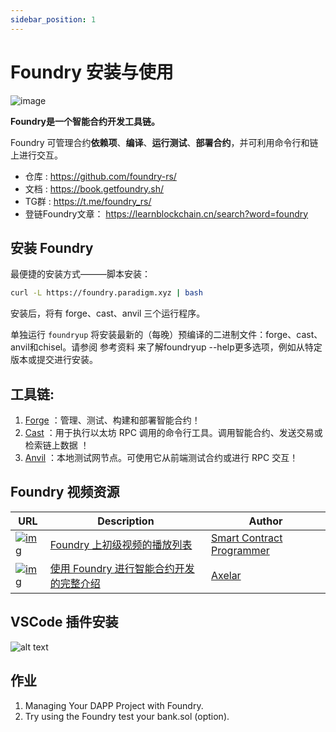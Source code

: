 ```yaml
---
sidebar_position: 1
---
```



# Foundry 安装与使用

![image](https://book.getfoundry.sh/images/foundry-banner.png)

**Foundry是一个智能合约开发工具链。**

Foundry 可管理合约**依赖项**、**编译**、**运行测试**、**部署合约**，并可利用命令行和链上进行交互。

- 仓库       : https://github.com/foundry-rs/
- 文档       : https://book.getfoundry.sh/
- TG群       : https://t.me/foundry_rs/  
- 登链Foundry文章： https://learnblockchain.cn/search?word=foundry


## 安装 Foundry

最便捷的安装方式———脚本安装：

```sh
curl -L https://foundry.paradigm.xyz | bash
```

安装后，将有 forge、cast、anvil 三个运行程序。


单独运行 `foundryup` 将安装最新的（每晚）预编译的二进制文件：forge、cast、anvil和chisel。请参阅 参考资料 来了解foundryup --help更多选项，例如从特定版本或提交进行安装。


## 工具链:

1. [Forge](https://book.getfoundry.sh/forge/)  ：管理、测试、构建和部署智能合约！
2. [Cast](https://book.getfoundry.sh/cast/) ：用于执行以太坊 RPC 调用的命令行工具。调用智能合约、发送交易或检索链上数据 ！
3. [Anvil](https://book.getfoundry.sh/anvil/)  ：本地测试网节点。可使用它从前端测试合约或进行 RPC 交互！

## Foundry 视频资源

| URL                                                          | Description                                                  | Author                                                       |
| ------------------------------------------------------------ | ------------------------------------------------------------ | ------------------------------------------------------------ |
| [![img](https://i.ytimg.com/vi/tgs5q-GJmg4/hq720.jpg)](https://youtube.com/playlist?list=PLO5VPQH6OWdUrKEWPF07CSuVm3T99DQki) | [Foundry 上初级视频的播放列表](https://youtube.com/playlist?list=PLO5VPQH6OWdUrKEWPF07CSuVm3T99DQki) | [Smart Contract Programmer](https://www.youtube.com/@smartcontractprogrammer) |
| [![img](https://i.ytimg.com/vi/hOB1Yiuxojk/maxresdefault.jpg)](https://www.youtube.com/watch?v=hOB1Yiuxojk) | [使用 Foundry 进行智能合约开发的完整介绍](https://www.youtube.com/watch?v=hOB1Yiuxojk) | [Axelar](https://www.youtube.com/@Axelarcore)                |



##  VSCode 插件安装

![alt text](https://img.learnblockchain.cn/7g/202404291315037.png)

## 作业

1. Managing Your DAPP Project with Foundry.
2. Try using the Foundry test your bank.sol (option).

